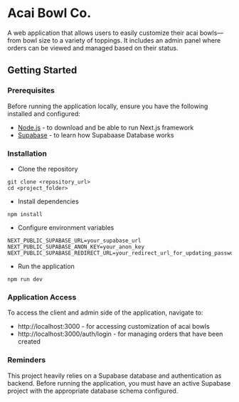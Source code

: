 # Acai Bowl Co. 

A web application that allows users to easily customize their acai bowls—from bowl size to a variety of toppings. It includes an admin panel where orders can be viewed and managed based on their status. 

## Getting Started

### Prerequisites
Before running the application locally, ensure you have the following installed and configured:
* [Node.js](https://nodejs.org/en) - to download and be able to run Next.js framework
* [Supabase](https://supabase.com/docs/guides/database/overview) - to learn how Supabaase Database works

### Installation
* Clone the repository
```
git clone <repository_url>
cd <project_folder>
```
* Install dependencies
```
npm install
```
* Configure environment variables
```
NEXT_PUBLIC_SUPABASE_URL=your_supabase_url
NEXT_PUBLIC_SUPABASE_ANON_KEY=your_anon_key
NEXT_PUBLIC_SUPABASE_REDIRECT_URL=your_redirect_url_for_updating_password
```
* Run the application
```
npm run dev
```

### Application Access
To access the client and admin side of the application, navigate to: 
* http://localhost:3000 - for accessing customization of acai bowls
* http://localhost:3000/auth/login - for managing orders that have been created

### Reminders
This project heavily relies on a Supabase database and authentication as backend. Before running the application, you must have an active Supabase project with the appropriate database schema configured.

